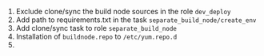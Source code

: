 1. Exclude clone/sync the build node sources in the role `dev_deploy`
2. Add path to requirements.txt in the task `separate_build_node/create_env`
3. Add clone/sync task to role `separate_build_node`
4. Installation of `buildnode.repo` to `/etc/yum.repo.d`
5. 
